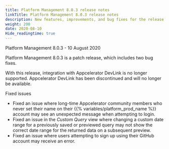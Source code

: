 ```yaml
---
title: Platform Management 8.0.3 release notes
linkTitle: Platform Management 8.0.3 release notes
description: New features, improvements, and bug fixes for the release.
weight: 200
date: 2020-08-10
Hide_readingtime: true
---
```


Platform Management 8.0.3 - 10 August 2020

Platform Management 8.0.3 is a patch release, which includes two bug fixes.

With this release, integration with Appcelerator DevLink is no longer supported. Appcelerator DevLink has been discontinued and will no longer be available.

Fixed issues

* Fixed an issue where long-time Appcelerator community members who never set their name on their {{% variables/platform_prod_name %}} account may see an unexpected message when attempting to login.
* Fixed an issue in the _Custom Query_ view where changing a custom date range for a previously saved or previewed query may not show the correct date range for the returned data on a subsequent preview.
* Fixed an issue where users attempting to sign up using their GitHub account may receive an error.
